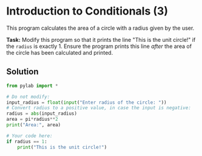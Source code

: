 # Introduction to Conditionals (3)
This program calculates the area of a circle with a radius given by the user.

**Task:** Modify this program so that it prints the line "This is the unit circle!" if the `radius` is exactly 1. Ensure the program prints this line *after* the area of the circle has been calculated and printed.

## Solution
```python
from pylab import *

# Do not modify:
input_radius = float(input("Enter radius of the circle: "))
# Convert radius to a positive value, in case the input is negative:
radius = abs(input_radius)
area = pi*radius**2
print("Area:", area)

# Your code here:
if radius == 1:
    print("This is the unit circle!")
```
